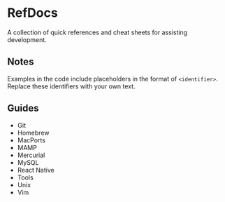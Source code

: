 # RefDocs

A collection of quick references and cheat sheets for assisting development.

## Notes

Examples in the code include placeholders in the format of `<identifier>`. Replace these identifiers with your own text.

## Guides

- Git
- Homebrew
- MacPorts
- MAMP
- Mercurial
- MySQL
- React Native
- Tools
- Unix
- Vim
